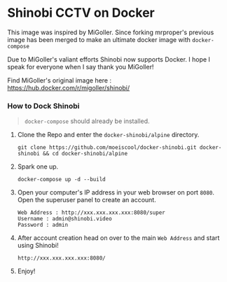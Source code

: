 # Shinobi CCTV on Docker

This image was inspired by MiGoller. Since forking mrproper's previous image has been merged to make an ultimate docker image with `docker-compose`

Due to MiGoller's valiant efforts Shinobi now supports Docker. I hope I speak for everyone when I say thank you MiGoller!

Find MiGoller's original image here : https://hub.docker.com/r/migoller/shinobi/

### How to Dock Shinobi

>  `docker-compose` should already be installed.

1. Clone the Repo and enter the `docker-shinobi/alpine` directory.
    ```
    git clone https://github.com/moeiscool/docker-shinobi.git docker-shinobi && cd docker-shinobi/alpine
    ```

2. Spark one up.
    ```
    docker-compose up -d --build
    ```
    
3. Open your computer's IP address in your web browser on port `8080`. Open the superuser panel to create an account.
    ```
    Web Address : http://xxx.xxx.xxx.xxx:8080/super
    Username : admin@shinobi.video
    Password : admin
    ```

3. After account creation head on over to the main `Web Address` and start using Shinobi!
    ```
    http://xxx.xxx.xxx.xxx:8080/
    ```    
4. Enjoy!